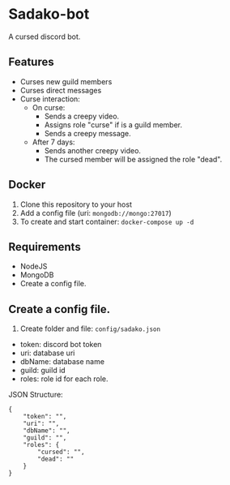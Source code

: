 # Sadako-bot
A cursed discord bot.

## Features
- Curses new guild members
- Curses direct messages
- Curse interaction:
   - On curse:
      - Sends a creepy video.
      - Assigns role "curse" if is a guild member.
      - Sends a creepy message.
   - After 7 days:
      - Sends another creepy video.
      - The cursed member will be assigned the role "dead".

## Docker
1. Clone this repository to your host
1. Add a config file (uri: `mongodb://mongo:27017`)
1. To create and start container: `docker-compose up -d`

## Requirements
- NodeJS
- MongoDB
- Create a config file.

## Create a config file.
1. Create folder and file: `config/sadako.json`
- token: discord bot token
- uri: database uri
- dbName: database name
- guild: guild id
- roles: role id for each role.

JSON Structure:
```
{
	"token": "",
	"uri": "",
	"dbName": "",
	"guild": "",
	"roles": {
		"cursed": "",
		"dead": ""
	}
}
```